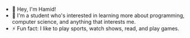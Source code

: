- 👋 Hey, I'm Hamid!
- 📖 I'm a student who's interested in learning more about programming, computer science, and anything that interests me.
- ⚡ Fun fact: I like to play sports, watch shows, read, and play games.

<!---
htipu/htipu is a ✨ special ✨ repository because its `README.md` (this file) appears on your GitHub profile.
You can click the Preview link to take a look at your changes.
--->
